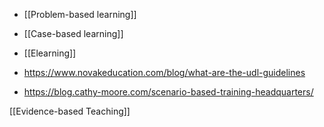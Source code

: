   - [[Problem-based learning]]
  - [[Case-based learning]]
  - [[Elearning]]

  - https://www.novakeducation.com/blog/what-are-the-udl-guidelines

  - https://blog.cathy-moore.com/scenario-based-training-headquarters/

[[Evidence-based Teaching]]